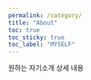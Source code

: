 ```yaml
---
permalink: /category/
title: "About"
toc: true
toc_sticky: true
toc_label: "MYSELF"
---
```



원하는 자기소개 상세 내용
